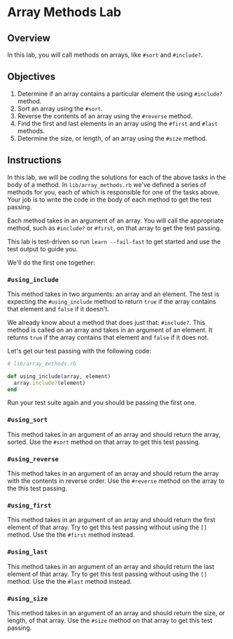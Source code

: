 # Array Methods Lab

## Overview

In this lab, you will call methods on arrays, like `#sort` and `#include?`. 

## Objectives

1. Determine if an array contains a particular element the using `#include?` method.
2. Sort an array using the `#sort`.
3. Reverse the contents of an array using the `#reverse` method.
4. Find the first and last elements in an array using the `#first` and `#last` methods. 
5. Determine the size, or length, of an array using the `#size` method.

## Instructions

In this lab, we will be coding the solutions for each of the above tasks in the body of a method. In `lib/array_methods.rb` we've defined a series of methods for you, each of which is responsible for one of the tasks above. Your job is to write the code in the body of each method to get the test passing. 

Each method takes in an argument of an array. You will call the appropriate method, such as `#include?` or `#first`, on that array to get the test passing. 

This lab is test-driven so run `learn --fail-fast` to get started and use the test output to guide you. 

We'll do the first one together:

### `#using_include`

This method takes in two arguments: an array and an element. The test is expecting the `#using_include` method to return `true` if the array contains that element and `false` if it doesn't. 

We already know about a method that does just that: `#include?`. This method is called on an array and takes in an argument of an element. It returns `true` if the array contains that element and `false` if it does not. 

Let's get our test passing with the following code:

```ruby
# lib/array_methods.rb

def using_include(array, element)
  array.include?(element)
end
```

Run your test suite again and you should be passing the first one. 

### `#using_sort`

This method takes in an argument of an array and should return the array, sorted. Use the `#sort` method on that array to get this test passing. 

### `#using_reverse`

This method takes in an argument of an array and should return the array with the contents in reverse order. Use the `#reverse` method on the array to the this test passing. 

### `#using_first`

This method takes in an argument of an array and should return the first element of that array. Try to get this test passing without using the `[]` method. Use the the `#first` method instead. 

### `#using_last`

This method takes in an argument of an array and should return the last element of that array. Try to get this test passing without using the `[]` method. Use the the `#last` method instead.

### `#using_size`

This method takes in an argument of an array and should return the size, or length, of that array. Use the `#size` method on that array to get this test passing. 

